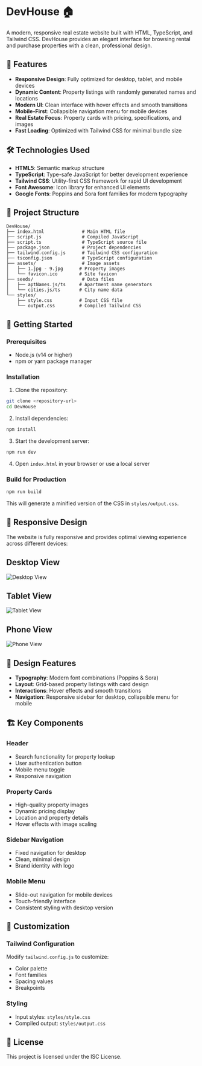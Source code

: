 # DevHouse 🏠

A modern, responsive real estate website built with HTML, TypeScript, and Tailwind CSS. DevHouse provides an elegant interface for browsing rental and purchase properties with a clean, professional design.

## 🚀 Features

- **Responsive Design**: Fully optimized for desktop, tablet, and mobile devices
- **Dynamic Content**: Property listings with randomly generated names and locations
- **Modern UI**: Clean interface with hover effects and smooth transitions
- **Mobile-First**: Collapsible navigation menu for mobile devices
- **Real Estate Focus**: Property cards with pricing, specifications, and images
- **Fast Loading**: Optimized with Tailwind CSS for minimal bundle size

## 🛠️ Technologies Used

- **HTML5**: Semantic markup structure
- **TypeScript**: Type-safe JavaScript for better development experience
- **Tailwind CSS**: Utility-first CSS framework for rapid UI development
- **Font Awesome**: Icon library for enhanced UI elements
- **Google Fonts**: Poppins and Sora font families for modern typography

## 📁 Project Structure

```
DevHouse/
├── index.html              # Main HTML file
├── script.js               # Compiled JavaScript
├── script.ts               # TypeScript source file
├── package.json            # Project dependencies
├── tailwind.config.js      # Tailwind CSS configuration
├── tsconfig.json           # TypeScript configuration
├── assets/                 # Image assets
│   ├── 1.jpg - 9.jpg      # Property images
│   └── favicon.ico        # Site favicon
├── seeds/                  # Data files
│   ├── aptNames.js/ts     # Apartment name generators
│   └── cities.js/ts       # City name data
└── styles/
    ├── style.css          # Input CSS file
    └── output.css         # Compiled Tailwind CSS
```

## 🚀 Getting Started

### Prerequisites

- Node.js (v14 or higher)
- npm or yarn package manager

### Installation

1. Clone the repository:

```bash
git clone <repository-url>
cd DevHouse
```

2. Install dependencies:

```bash
npm install
```

3. Start the development server:

```bash
npm run dev
```

4. Open `index.html` in your browser or use a local server

### Build for Production

```bash
npm run build
```

This will generate a minified version of the CSS in `styles/output.css`.

## 📱 Responsive Design

The website is fully responsive and provides optimal viewing experience across different devices:

## Desktop View

![Desktop View](assets/screenshots/desktop-view.png)

## Tablet View

![Tablet View](assets/screenshots/tablet-view.png)

## Phone View

![Phone View](assets/screenshots/phone-view.png)

## 🎨 Design Features

- **Typography**: Modern font combinations (Poppins & Sora)
- **Layout**: Grid-based property listings with card design
- **Interactions**: Hover effects and smooth transitions
- **Navigation**: Responsive sidebar for desktop, collapsible menu for mobile

## 🏗️ Key Components

### Header

- Search functionality for property lookup
- User authentication button
- Mobile menu toggle
- Responsive navigation

### Property Cards

- High-quality property images
- Dynamic pricing display
- Location and property details
- Hover effects with image scaling

### Sidebar Navigation

- Fixed navigation for desktop
- Clean, minimal design
- Brand identity with logo

### Mobile Menu

- Slide-out navigation for mobile devices
- Touch-friendly interface
- Consistent styling with desktop version

## 🔧 Customization

### Tailwind Configuration

Modify `tailwind.config.js` to customize:

- Color palette
- Font families
- Spacing values
- Breakpoints

### Styling

- Input styles: `styles/style.css`
- Compiled output: `styles/output.css`

## 📄 License

This project is licensed under the ISC License.
